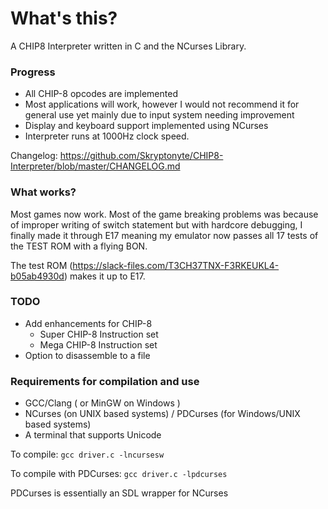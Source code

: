 # What's this?

A CHIP8 Interpreter written in C and the NCurses Library.

### Progress

  * All CHIP-8 opcodes are implemented
  * Most applications will work, however I would not recommend it for general use yet mainly due to input system needing improvement
  * Display and keyboard support implemented using NCurses
  * Interpreter runs at 1000Hz clock speed.

Changelog: https://github.com/Skryptonyte/CHIP8-Interpreter/blob/master/CHANGELOG.md
### What works?

Most games now work. Most of the game breaking problems was because of improper writing of switch statement but with hardcore debugging, I finally made it through E17 meaning my emulator now passes all 17 tests of the TEST ROM with a flying BON.

The test ROM (https://slack-files.com/T3CH37TNX-F3RKEUKL4-b05ab4930d) makes it up to E17. 
### TODO
  * Add enhancements for CHIP-8
    * Super CHIP-8 Instruction set
    * Mega CHIP-8 Instruction set
  * Option to disassemble to a file
  

### Requirements for compilation and use

  * GCC/Clang ( or MinGW on Windows )
  * NCurses (on UNIX based systems) / PDCurses (for Windows/UNIX based systems)
  * A terminal that supports Unicode


To compile: `gcc driver.c -lncursesw`

To compile with PDCurses: `gcc driver.c -lpdcurses`

PDCurses is essentially an SDL wrapper for NCurses
